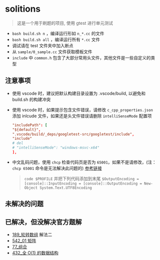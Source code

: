 # solitions

> 这是一个用于刷题的项目, 使用 gtest 进行单元测试

- `bash build.sh n` ，编译运行形如 `n_*.cc` 的文件
- `bash build.sh all` ，编译运行所有 `*.cc` 文件
- 调试请在 test 文件夹中加入断点
- 从 `sample/0_sample.cc` 文件获取模板文件
- `include` 中 `common.h` 包含了大部分常用头文件，其他文件是一些自定义的类型

## 注意事项

- 使用 vscode 时，建议把默认构建目录设置为 .vscode/build, 以避免和 build.sh 的构建冲突
- 使用 vscode 时，如果提示包含文件错误，请修改 `c_cpp_properties.json` 添加 inlcude 文件，如果还是头文件错误请删除 `intelliSenseMode` 配置项

  ```conf
  "includePath": [
  "${default}",
  ".vscode/build/_deps/googletest-src/googletest/include",
  "include"
  # del
  # "intelliSenseMode": "windows-msvc-x64"
  ],
  ```

- 中文乱码问题，使用 `chcp` 检查代码页是否为 `65001`，如果不是请修改，(注：`chcp 65001` 命令是无法解决此问题的) [参考链接](https://stackoverflow.com/questions/57131654/using-utf-8-encoding-chcp-65001-in-command-prompt-windows-powershell-window)
  > `code $PROFILE` 并把下列代码添加到末尾 `$OutputEncoding = [console]::InputEncoding = [console]::OutputEncoding = New-Object System.Text.UTF8Encoding`


## 未解决的问题

## 已解决，但没解决官方题解

- [189\_轮转数组](https://leetcode-cn.com/problems/rotate-array/) 解法二
- [542_01 矩阵](https://leetcode-cn.com/problems/01-matrix/)
- [77\_组合](https://leetcode-cn.com/problems/combinations/)
- [432\_全 O(1) 的数据结构](https://leetcode-cn.com/problems/all-oone-data-structure/)
